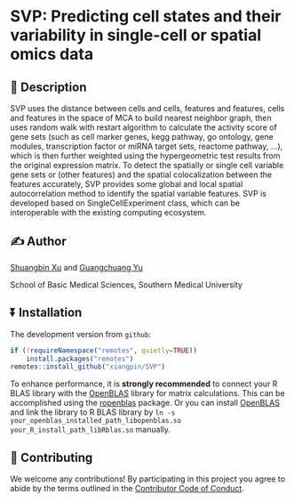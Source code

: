 <!-- README.md is generated from README.Rmd. Please edit that file -->

# SVP: Predicting cell states and their variability in single-cell or spatial omics data

## :newspaper: Description

SVP uses the distance between cells and cells, features and features,
cells and features in the space of MCA to build nearest neighbor graph,
then uses random walk with restart algorithm to calculate the activity
score of gene sets (such as cell marker genes, kegg pathway, go
ontology, gene modules, transcription factor or miRNA target sets,
reactome pathway, …), which is then further weighted using the
hypergeometric test results from the original expression matrix. To
detect the spatially or single cell variable gene sets or (other
features) and the spatial colocalization between the features
accurately, SVP provides some global and local spatial autocorrelation
method to identify the spatial variable features. SVP is developed based
on SingleCellExperiment class, which can be interoperable with the
existing computing ecosystem.

## :writing_hand: Author

[Shuangbin Xu](https://github.com/xiangpin) and [Guangchuang
Yu](https://guangchuangyu.github.io)

School of Basic Medical Sciences, Southern Medical University

## :arrow_double_down: Installation

The development version from `github`:

``` r
if (!requireNamespace("remotes", quietly=TRUE))
    install.packages("remotes")
remotes::install_github("xiangpin/SVP")
```

To enhance performance, it is **strongly recommended** to connect your R
BLAS library with the
[OpenBLAS](https://github.com/OpenMathLib/OpenBLAS) library for matrix
calculations. This can be accomplished using the
[ropenblas](https://prdm0.github.io/ropenblas/) package. Or you can
install [OpenBLAS](https://github.com/OpenMathLib/OpenBLAS) and link the
library to R BLAS library by
`ln -s your_openblas_installed_path_libopenblas.so your_R_install_path_libRblas.so`
manually.

## :sparkling_heart: Contributing

We welcome any contributions! By participating in this project you agree
to abide by the terms outlined in the [Contributor Code of
Conduct](CONDUCT.md).

